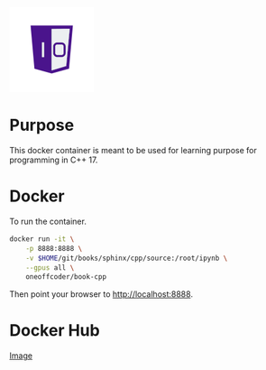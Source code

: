 ![One-Off Coder Logo](../../logo.png "One-Off Coder")

# Purpose

This docker container is meant to be used for learning purpose for programming in C++ 17.

# Docker

To run the container.

```bash
docker run -it \
    -p 8888:8888 \
    -v $HOME/git/books/sphinx/cpp/source:/root/ipynb \
    --gpus all \
    oneoffcoder/book-cpp
```

Then point your browser to [http://localhost:8888](http://localhost:8888).

# Docker Hub

[Image](https://hub.docker.com/r/oneoffcoder/book-cpp)
